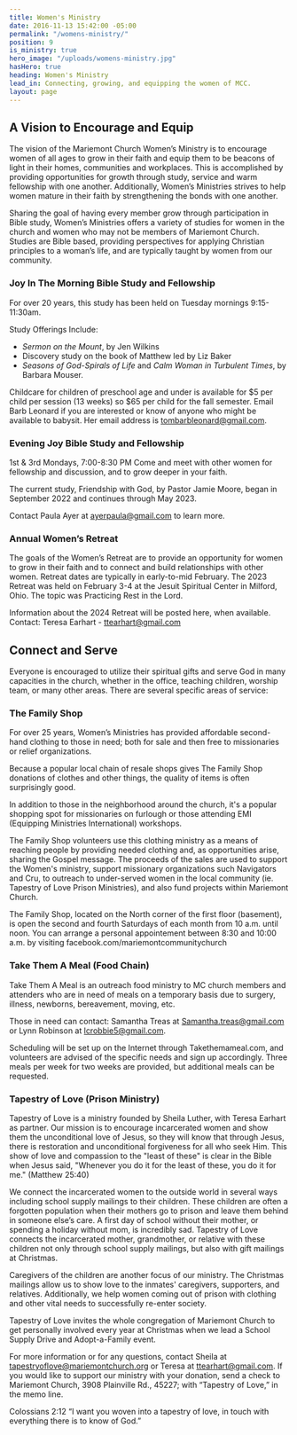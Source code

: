 ```yaml
---
title: Women's Ministry
date: 2016-11-13 15:42:00 -05:00
permalink: "/womens-ministry/"
position: 9
is_ministry: true
hero_image: "/uploads/womens-ministry.jpg"
hasHero: true
heading: Women's Ministry
lead_in: Connecting, growing, and equipping the women of MCC.
layout: page
---
```


## A Vision to Encourage and Equip

The vision of the Mariemont Church Women’s Ministry is to encourage women of all ages to grow in their faith and equip them to be beacons of light in their homes, communities and workplaces. This is accomplished by providing opportunities for growth through study, service and warm fellowship with one another. Additionally, Women’s Ministries strives to help women mature in their faith by strengthening the bonds with one another.

Sharing the goal of having every member grow through participation in Bible study, Women’s Ministries offers a variety of studies for women in the church and women who may not be members of Mariemont Church. Studies are Bible based, providing perspectives for applying Christian principles to a woman’s life, and are typically taught by women from our community.

### Joy In The Morning Bible Study and Fellowship

For over 20 years, this study has been held on Tuesday mornings 9:15-11:30am.

Study Offerings Include:

* *Sermon on the Mount*, by Jen Wilkins
* Discovery study on the book of Matthew led by Liz Baker
* *Seasons of God-Spirals of Life* and *Calm Woman in Turbulent Times*, by Barbara Mouser.

Childcare for children of preschool age and under is available for $5 per child per session (13 weeks) so $65 per child for the fall semester. Email Barb Leonard if you are interested or know of anyone who might be available to babysit. Her email address is [tombarbleonard@gmail.com](tombarbleonard@gmail.com).

### Evening Joy Bible Study and Fellowship

1st & 3rd Mondays, 7:00-8:30 PM
Come and meet with other women for fellowship and discussion, and to grow deeper in your faith.

The current study, Friendship with God, by Pastor Jamie Moore, began in September 2022 and continues through May 2023.

Contact Paula Ayer at ayerpaula@gmail.com to learn more.

### Annual Women’s Retreat

The goals of the Women’s Retreat are to provide an opportunity for women to grow in their faith and to connect and build relationships with other women. Retreat dates are typically in early-to-mid February.
The 2023 Retreat was held on February 3-4 at the Jesuit Spiritual Center in Milford, Ohio. The topic was Practicing Rest in the Lord.

Information about the 2024 Retreat will be posted here, when available.
Contact: Teresa Earhart -  ttearhart@gmail.com


## Connect and Serve

Everyone is encouraged to utilize their spiritual gifts and serve God in many capacities in the church, whether in the office, teaching children, worship team, or many other areas. There are several specific areas of service:

### The Family Shop

For over 25 years, Women’s Ministries has provided affordable second-hand clothing to those in need; both for sale and then free to missionaries or relief organizations. 

Because a popular local chain of resale shops gives The Family Shop donations of clothes and other things, the quality of items is often surprisingly good. 

In addition to those in the neighborhood around the church, it's a popular shopping spot for missionaries on furlough or those attending EMI (Equipping Ministries International) workshops.

The Family Shop volunteers use this clothing ministry as a means of reaching people by providing needed clothing and, as opportunities arise, sharing the Gospel message. The proceeds of the sales are used to support the Women's ministry, support missionary organizations such Navigators and Cru, to outreach to under-served women in the local community (ie. Tapestry of Love Prison Ministries), and also fund projects within Mariemont Church.

The Family Shop, located on the North corner of the first floor (basement), is open the second and fourth Saturdays of each month from 10 a.m. until noon.  You can arrange a personal appointement between 8:30 and 10:00 a.m. by visiting facebook.com/mariemontcommunitychurch 

### Take Them A Meal (Food Chain)

Take Them A Meal is an outreach food ministry to MC church members and attenders who are in need of meals on a temporary basis due to surgery, illness, newborns, bereavement, moving, etc.

Those in need can contact:
Samantha Treas at Samantha.treas@gmail.com or Lynn Robinson at lcrobbie5@gmail.com.

Scheduling will be set up on the Internet through Takethemameal.com, and volunteers are advised of the specific needs and sign up accordingly. Three meals per week for two weeks are provided, but additional meals can be requested.

### Tapestry of Love (Prison Ministry)

Tapestry of Love is a ministry founded by Sheila Luther, with Teresa Earhart as partner. Our mission is to encourage incarcerated women and show them the unconditional love of Jesus, so they will know that through Jesus, there is restoration and unconditional forgiveness for all who seek Him. This show of love and compassion to the "least of these" is clear in the Bible when Jesus said,  "Whenever you do it for the least of these, you do it for me." (Matthew 25:40)

We connect the incarcerated women to the outside world in several ways including school supply mailings to their children. These children are often a forgotten population when their mothers go to prison and leave them behind in someone else’s care. A first day of school without their mother, or spending a holiday without mom, is incredibly sad. Tapestry of Love connects the incarcerated mother, grandmother, or relative with these children not only through school supply mailings, but also with gift mailings at Christmas.  

Caregivers of the children are another focus of our ministry. The Christmas mailings allow us to show love to the inmates' caregivers, supporters, and relatives. Additionally, we help women coming out of prison with clothing and other vital needs to successfully re-enter society. 

Tapestry of Love invites the whole congregation of Mariemont Church to get personally involved every year at Christmas when we lead a School Supply Drive and Adopt-a-Family event.

For more information or for any questions, contact Sheila at tapestryoflove@mariemontchurch.org or Teresa at ttearhart@gmail.com. If you would like to support our ministry with your donation, send a check to Mariemont Church, 3908 Plainville Rd., 45227; with “Tapestry of Love,” in the memo line. 

Colossians 2:12 “I want you woven into a tapestry of love, in touch with everything there is to know of God.”